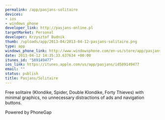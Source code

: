```yaml
--- 
permalink: /app/pasjans-solitaire
devices: 
- ios
- windows_phone
developer_link: http://pasjans-online.pl
targetMarket: Personal
developer: Krzysztof Budnik
thumb: /uploads/app/2013-04/2013-04-12-pasjans-solitaire.png
type: app
windows_phone_link: http://www.windowsphone.com/en-us/store/app/pasjans-solitaire/0b6e304b-ec3f-4855-8453-1d4e28d11aab
date: 2013-04-12 14:35:33.637634 +00:00
itunes_id: "589149477"
ios_link: https://itunes.apple.com/us/app/pasjans/id589149477
email: ""
status: publish
title: Pasjans/Solitaire
---
```


Free solitaire (Klondike, Spider, Double Klondike, Forty Thieves) with minimal graphics, no unnecessary distractions of ads and navigation buttons.

Powered by PhoneGap
